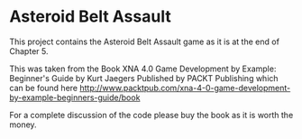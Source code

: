 Asteroid Belt Assault
=====================

This project contains the Asteroid Belt Assault game as it is at the end of Chapter 5. 

This was taken from the Book XNA 4.0 Game Development by Example: Beginner's Guide by Kurt Jaegers
Published by PACKT Publishing which can be found here 
http://www.packtpub.com/xna-4-0-game-development-by-example-beginners-guide/book

For a complete discussion of the code please buy the book as it is worth the money.
